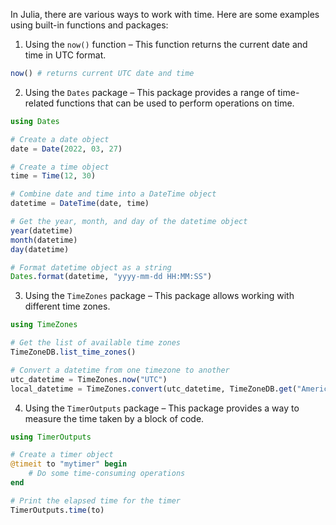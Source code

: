 In Julia, there are various ways to work with time. Here are some examples using built-in functions and packages:

1. Using the `now()` function – This function returns the current date and time in UTC format.

```julia
now() # returns current UTC date and time
```

2. Using the `Dates` package – This package provides a range of time-related functions that can be used to perform operations on time.

```julia
using Dates

# Create a date object
date = Date(2022, 03, 27)

# Create a time object
time = Time(12, 30)

# Combine date and time into a DateTime object
datetime = DateTime(date, time)

# Get the year, month, and day of the datetime object
year(datetime)
month(datetime)
day(datetime)

# Format datetime object as a string
Dates.format(datetime, "yyyy-mm-dd HH:MM:SS")
```

3. Using the `TimeZones` package – This package allows working with different time zones.

```julia
using TimeZones

# Get the list of available time zones
TimeZoneDB.list_time_zones()

# Convert a datetime from one timezone to another
utc_datetime = TimeZones.now("UTC")
local_datetime = TimeZones.convert(utc_datetime, TimeZoneDB.get("America/New_York"))
```

4. Using the `TimerOutputs` package – This package provides a way to measure the time taken by a block of code.

```julia
using TimerOutputs

# Create a timer object
@timeit to "mytimer" begin
    # Do some time-consuming operations
end

# Print the elapsed time for the timer
TimerOutputs.time(to)
```